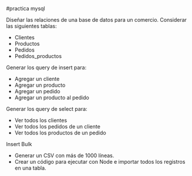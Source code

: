 #practica mysql

Diseñar las relaciones de una base de datos para un comercio.
Considerar las siguientes tablas:
- Clientes
- Productos
- Pedidos
- Pedidos_productos

Generar los query de insert para:
- Agregar un cliente
- Agregar un producto
- Agregar un pedido
- Agregar un producto al pedido

Generar los query de select para:
- Ver todos los clientes
- Ver todos los pedidos de un cliente
- Ver todos los productos de un pedido

Insert Bulk
- Generar un CSV con más de 1000 líneas. 
- Crear un código para ejecutar con Node e importar todos los registros en una tabla.